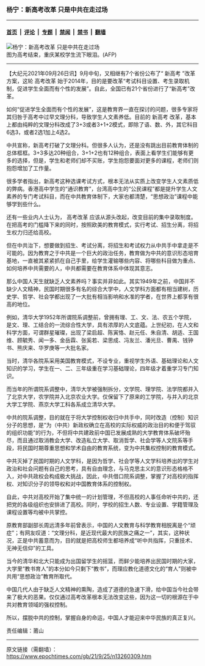 ### 杨宁：新高考改革 只是中共在走过场

---

#### [首页](../../../..?n13260309) &nbsp;|&nbsp; [评论](../../../../../epoch-comment?n13260309) &nbsp;|&nbsp; [专题](../../../../../epoch-special?n13260309) &nbsp;|&nbsp; [禁闻](../../../../../epoch-news?n13260309) &nbsp;|&nbsp; [禁书](../../../../../books?n13260309) &nbsp;|&nbsp; [翻墙](https://github.com/gfw-breaker/nogfw/blob/master/README.md?n13260309)


<div><img alt="杨宁：新高考改革 只是中共在走过场" class="attachment-djy_600_400 size-djy_600_400 wp-post-image" src="https://i.epochtimes.com/assets/uploads/2019/06/image-4-600x400-1.jpg"/>
<div class="caption">
 图为高考结束，重庆某校学生流下眼泪。(AFP)
</div></div><hr/><div class="post_content" id="artbody" itemprop="articleBody">
 <!-- article content begin -->
 <p>
  【大纪元2021年09月26日讯】9月中旬，又相继有7个省份公布了“
  <ok href="https://www.epochtimes.com/gb/tag/%E6%96%B0%E9%AB%98%E8%80%83.html">
   新高考
  </ok>
  ”改革方案，这轮
  <ok href="https://www.epochtimes.com/gb/tag/%E9%AB%98%E8%80%83%E6%94%B9%E9%9D%A9.html">
   高考改革
  </ok>
  始于2014年，目的是要改革“考试科目设置、考生录取机制，促进学生全面而有个性的发展”。自此，全国已有21个省份进行了“新高考”改革。
 </p>
 <p>
  如何“促进学生全面而有个性的发展”，这是教育界一直在探讨的问题，很多专家将其归咎于高考中过早文理分科，导致学生人文素养低。目前的
  <ok href="https://www.epochtimes.com/gb/tag/%E6%96%B0%E9%AB%98%E8%80%83.html">
   新高考
  </ok>
  改革，基本上都由纯粹的文理分科改成了3+3或者3+1+2模式，即除了语、数、外，其它科目6选3，或者2选1加上4选2。
 </p>
 <p>
  中共宣称，新高考打破了文理分科。但很多人认为，还是没有跳出目前教育体制的总体框框。3+3多达20种组合，3+1+2也有12种组合，表面上看学生们能够有更多的选择，但是，学生和老师们却不买账，学生抱怨要面对更多的课程，老师们则抱怨增加了工作量。
 </p>
 <p>
  很多学者指出，新高考这种选课考试方式，根本无法从实质上改变学生人文素质低的弊病。香港高中学生的“通识教育”，台湾高中生的“公民课程”都是提升学生人文素养的专门考试科目，而在中共教育体制下，大家也都清楚，“思想政治”课程中能够学到些什么。
 </p>
 <p>
  还有一些业内人士认为，
  <ok href="https://www.epochtimes.com/gb/tag/%E9%AB%98%E8%80%83%E6%94%B9%E9%9D%A9.html">
   高考改革
  </ok>
  应该从源头改起，改变目前的集中录取制度。在把高考的门槛降下来的同时，按照欧美的教育模式，实行考试、招生分离，将招生权力归还给高校。
 </p>
 <p>
  但在中共治下，想要做到招生、考试分离，将招生和考试权力从中共手中拿走是不可能的。因为教育之于中共是一个巨大的政治任务，教育做为中共的意识形态培育基地，一直被其紧紧抓在自己手里，给学生灌输哪些内容、将哪些科目做为重点、如何培养中共需要的人，中共都需要在教育体系中体现其意志。
 </p>
 <p>
  那么中国人天生就缺乏人文素养吗？事实并非如此。其实1949年之前，中国并不缺少人文精神，民国时期很多有名的综合大学中，人文学科方面都有相当建树，历史学、哲学、社会学都出现了一大批有相当影响和水准的学者，在世界上都享有很高的地位。
 </p>
 <p>
  例如，清华大学1952年所谓院系调整前，曾拥有理、工、文、法、农五个学院，是文、理、工结合的一流综合性大学，具有浓厚的人文底蕴。上世纪初，在人文和科学方面，可谓群星璀璨，出现了梁启超、陈寅恪、赵元任、朱自清、胡适、王国维、顾毓秀、闻一多、金岳霖、张奚若、梁思成、冯友兰、潘光旦、曹禺、钱钟书、熊庆来、华罗庚等一大批名家。
 </p>
 <p>
  当时，清华各院系采用美国教育模式，不设专业，重视学生外语、基础理论和人文知识的学习，学生在一、二、三年级重在学习基础理论，四年级才着重学习专门知识。
 </p>
 <p>
  而当年的所谓院系调整中，清华大学被强制拆分，文学院、理学院、法学院都并入了北京大学，农学院并入北京农业大学。仅保留下了原来的工学院，与并入的北京大学工学院、燕京大学工科各系成立清华大学。
 </p>
 <p>
  中共的院系调整，目的就在于将大学控制权收归中共手中，同时改造（控制）知识分子的思想，是“为（中共）新政权确立在高校的实际权威的政治目的和便于驾驭的组织功能”的行为，不但将中共建政前中国已发展成熟的大学教育体系破坏殆尽，而且通过取消教会大学、改造私立大学、取消哲学、社会学等人文院系等手段，将民国时期尊重思想和学术自由的教育系统，变为中共集权控制的教育模式。
 </p>
 <p>
  中共灭掉了民国时期的人文学科，是因为哲学、社会学等人文学科培养出的学生对政治和社会问题有自己的思考，具有自由理念，与马克思主义的意识形态格格不入，对中共政权会构成极大挑战，因此，中共借口院系调整，掌握了对高校的指挥权、对知识分子的领导权和对中国教育体系的控制权。
 </p>
 <p>
  自此，中共对高校开始了集中统一的计划管理，不但高校的人事任命听中共的，还把党的各级组织也安排进了高校。同时，学校的招生人数、专业设置、学籍管理及课程设置等均被中共掌控。
 </p>
 <p>
  原教育部副部长周远清多年前曾表示，中国的人文教育与科学教育相脱离是个“顽症”；有网友叹道：“文理分科，是近现代最大的民族之痛之一”，其实，这种状况，正是中共蓄意而为，目的就是把高校师生都培养成“听中共指挥，只重技术、无神无信仰”的工具。
 </p>
 <p>
  当今的清华和北大只能成为出国留学生的摇篮，而鲜少能培养出民国时期的大家，大学里“教书育人”的本分如今只剩下“教书”，而理应教化道德文化的“育人”则被中共用“思想政治”教育所取代。
 </p>
 <p>
  中国几代人由于缺乏人文精神的熏陶，造成了道德的急速下滑，给中国当今社会带来了极大的恶果。仅仅通过高考改革根本无法改变这些，因为这一切的根源在于中共对教育领域的强权控制。
 </p>
 <p>
  所以，摆脱中共的控制，掌握自身的命运，中国人才能迎来中华民族的真正复兴。
 </p>
 <p>
  责任编辑：莆山
 </p>
 <!-- article content end -->
 <div id="below_article_ad">
 </div>
</div>


---

原文链接（需翻墙）：https://www.epochtimes.com/gb/21/9/25/n13260309.htm